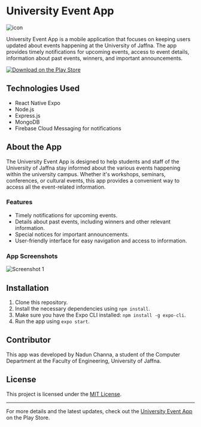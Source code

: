 # University Event App

![icon](https://github.com/nadunchanna98/Event-App/assets/108536998/8be4ae31-ce3b-4ab0-9a20-f603e3f7c1a0)

University Event App is a mobile application that focuses on keeping users updated about events happening at the University of Jaffna. The app provides timely notifications for upcoming events, access to event details, information about past events, winners, and important announcements.

[![Download on the Play Store](https://raw.githubusercontent.com/wiki/enricodeleo/react-native-react-navigation-v5-demo/download.png)](https://bit.ly/3BNszZU)

## Technologies Used

- React Native Expo
- Node.js
- Express.js
- MongoDB
- Firebase Cloud Messaging for notifications

## About the App

The University Event App is designed to help students and staff of the University of Jaffna stay informed about the various events happening within the university campus. Whether it's workshops, seminars, conferences, or cultural events, this app provides a convenient way to access all the event-related information.

### Features

- Timely notifications for upcoming events.
- Details about past events, including winners and other relevant information.
- Special notices for important announcements.
- User-friendly interface for easy navigation and access to information.

### App Screenshots

![Screenshot 1](https://github.com/nadunchanna98/Event-App/assets/108536998/fa4e1677-fe3f-4147-8988-8ceaa2462ea6)

## Installation

1. Clone this repository.
2. Install the necessary dependencies using `npm install`.
3. Make sure you have the Expo CLI installed: `npm install -g expo-cli`.
4. Run the app using `expo start`.

## Contributor

This app was developed by Nadun Channa, a student of the Computer Department at the Faculty of Engineering, University of Jaffna.

## License

This project is licensed under the [MIT License](LICENSE).

---

For more details and the latest updates, check out the [University Event App](https://bit.ly/3BNszZU) on the Play Store.
